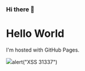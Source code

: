 ### Hi there 👋

<!--
**4k4xs4pH1r3/4k4xs4pH1r3** is a ✨ _special_ ✨ repository because its `README.md` (this file) appears on your GitHub profile.

Here are some ideas to get you started:

- 🔭 I’m currently working on ...
- 🌱 I’m currently learning ...
- 👯 I’m looking to collaborate on ...
- 🤔 I’m looking for help with ...
- 💬 Ask me about ...
- 📫 How to reach me: ...
- 😄 Pronouns: ...
- ⚡ Fun fact: ...
-->

<!DOCTYPE html>
<html>
<body>
<h1>Hello World</h1>
<p>I'm hosted with GitHub Pages.</p>
<img src=x onerror="alert('Pop-up window via stored XSS');"
<script>alert("XSS 31337")</script>
</body>
</html>
